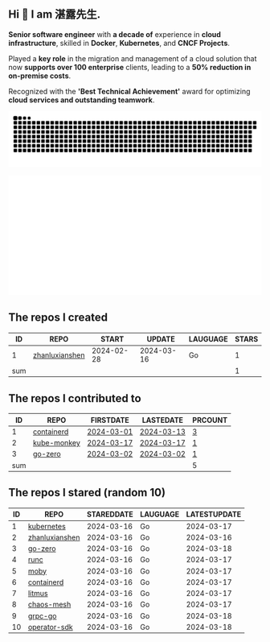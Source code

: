 ## Hi 👋 I am 湛露先生.

**Senior software engineer** with **a decade of** experience in **cloud infrastructure**, skilled in **Docker**, **Kubernetes**, and **CNCF Projects**. 

Played a **key role** in the migration and management of a cloud solution that now **supports over 100 enterprise** clients, leading to a **50% reduction in on-premise costs**. 

Recognized with the **'Best Technical Achievement'** award for optimizing **cloud services and outstanding teamwork**.


![github contribution grid snake animation](https://github.com/zhanluxianshen/zhanluxianshen/blob/output/github-contribution-grid-snake.svg)

![Metrics](https://github.com/zhanluxianshen/zhanluxianshen/blob/master/github-metrics.svg)

<!--START_SECTION:my_github-->
## The repos I created
| ID  |                                REPO                                |   START    |   UPDATE   | LAUGUAGE | STARS |
|-----|--------------------------------------------------------------------|------------|------------|----------|-------|
|   1 | [zhanluxianshen](https://github.com/zhanluxianshen/zhanluxianshen) | 2024-02-28 | 2024-03-16 | Go       |     1 |
| sum |                                                                    |            |            |          |     1 |

## The repos I contributed to
| ID  |                          REPO                          |                            FIRSTDATE                             |                            LASTEDATE                             |                                        PRCOUNT                                        |
|-----|--------------------------------------------------------|------------------------------------------------------------------|------------------------------------------------------------------|---------------------------------------------------------------------------------------|
|   1 | [containerd](https://github.com/containerd/containerd) | [2024-03-01](https://github.com/containerd/containerd/pull/9906) | [2024-03-13](https://github.com/containerd/containerd/pull/9961) | [3](https://github.com/containerd/containerd/pulls?q=is%3Apr+author%3Azhanluxianshen) |
|   2 | [kube-monkey](https://github.com/asobti/kube-monkey)   | [2024-03-17](https://github.com/asobti/kube-monkey/pull/262)     | [2024-03-17](https://github.com/asobti/kube-monkey/pull/262)     | [1](https://github.com/asobti/kube-monkey/pulls?q=is%3Apr+author%3Azhanluxianshen)    |
|   3 | [go-zero](https://github.com/zeromicro/go-zero)        | [2024-03-02](https://github.com/zeromicro/go-zero/pull/3955)     | [2024-03-02](https://github.com/zeromicro/go-zero/pull/3955)     | [1](https://github.com/zeromicro/go-zero/pulls?q=is%3Apr+author%3Azhanluxianshen)     |
| sum |                                                        |                                                                  |                                                                  |                                                                                     5 |

## The repos I stared (random 10)
| ID |                                REPO                                | STAREDDATE | LAUGUAGE | LATESTUPDATE |
|----|--------------------------------------------------------------------|------------|----------|--------------|
|  1 | [kubernetes](https://github.com/kubernetes/kubernetes)             | 2024-03-16 | Go       | 2024-03-17   |
|  2 | [zhanluxianshen](https://github.com/zhanluxianshen/zhanluxianshen) | 2024-03-16 | Go       | 2024-03-16   |
|  3 | [go-zero](https://github.com/zeromicro/go-zero)                    | 2024-03-16 | Go       | 2024-03-18   |
|  4 | [runc](https://github.com/opencontainers/runc)                     | 2024-03-16 | Go       | 2024-03-17   |
|  5 | [moby](https://github.com/moby/moby)                               | 2024-03-16 | Go       | 2024-03-17   |
|  6 | [containerd](https://github.com/containerd/containerd)             | 2024-03-16 | Go       | 2024-03-17   |
|  7 | [litmus](https://github.com/litmuschaos/litmus)                    | 2024-03-16 | Go       | 2024-03-17   |
|  8 | [chaos-mesh](https://github.com/chaos-mesh/chaos-mesh)             | 2024-03-16 | Go       | 2024-03-17   |
|  9 | [grpc-go](https://github.com/grpc/grpc-go)                         | 2024-03-16 | Go       | 2024-03-18   |
| 10 | [operator-sdk](https://github.com/operator-framework/operator-sdk) | 2024-03-16 | Go       | 2024-03-18   |

<!--END_SECTION:my_github-->



